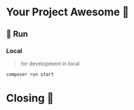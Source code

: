 # Your Project Awesome 🚀

## 🐢 Run

### Local

> for development in local

```bash
composer run start
```

# Closing 🏁
